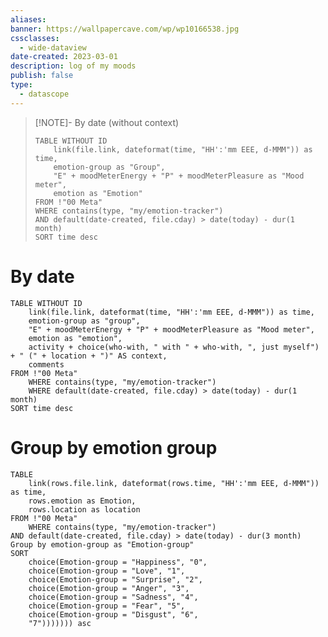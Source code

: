 ```yaml
---
aliases: 
banner: https://wallpapercave.com/wp/wp10166538.jpg
cssclasses:
  - wide-dataview
date-created: 2023-03-01
description: log of my moods
publish: false
type:
  - datascope
---
```


> [!NOTE]- By date (without context)
> ```dataview
> TABLE WITHOUT ID 
>     link(file.link, dateformat(time, "HH':'mm EEE, d-MMM")) as time,
>     emotion-group as "Group",
>     "E" + moodMeterEnergy + "P" + moodMeterPleasure as "Mood meter",
>     emotion as "Emotion"
> FROM !"00 Meta"
> WHERE contains(type, "my/emotion-tracker")
> AND default(date-created, file.cday) > date(today) - dur(1 month)
> SORT time desc
> ```

# By date
```dataview
TABLE WITHOUT ID 
    link(file.link, dateformat(time, "HH':'mm EEE, d-MMM")) as time,
    emotion-group as "group",
    "E" + moodMeterEnergy + "P" + moodMeterPleasure as "Mood meter",
    emotion as "emotion",
    activity + choice(who-with, " with " + who-with, ", just myself") + " (" + location + ")" AS context,
    comments
FROM !"00 Meta"
    WHERE contains(type, "my/emotion-tracker")
    WHERE default(date-created, file.cday) > date(today) - dur(1 month)
SORT time desc
```

# Group by emotion group
```dataview
TABLE
    link(rows.file.link, dateformat(rows.time, "HH':'mm EEE, d-MMM")) as time,
    rows.emotion as Emotion,
    rows.location as location
FROM !"00 Meta"
    WHERE contains(type, "my/emotion-tracker")
AND default(date-created, file.cday) > date(today) - dur(3 month)
Group by emotion-group as "Emotion-group"
SORT 
    choice(Emotion-group = "Happiness", "0", 
    choice(Emotion-group = "Love", "1", 
    choice(Emotion-group = "Surprise", "2", 
    choice(Emotion-group = "Anger", "3", 
    choice(Emotion-group = "Sadness", "4", 
    choice(Emotion-group = "Fear", "5", 
    choice(Emotion-group = "Disgust", "6", 
    "7"))))))) asc

```
